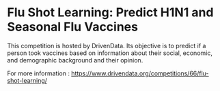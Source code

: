# Flu Shot Learning: Predict H1N1 and Seasonal Flu Vaccines
This competition is hosted by DrivenData. Its objective is to predict if a person took vaccines based on information about their social, economic, and demographic background and their opinion. 

For more information : https://www.drivendata.org/competitions/66/flu-shot-learning/
